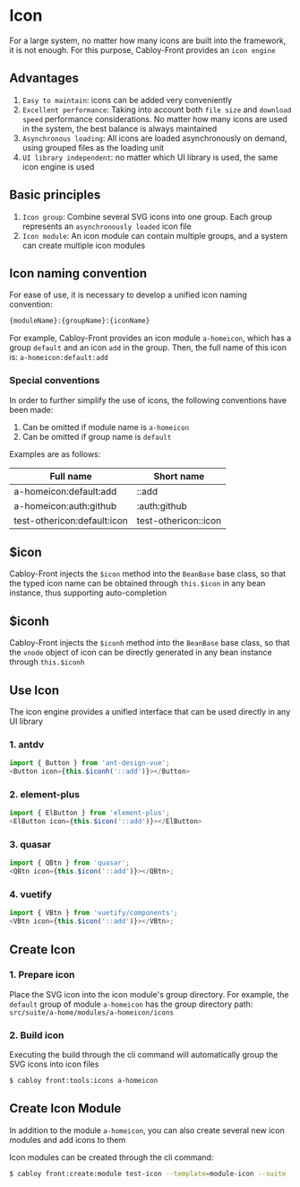# Icon

For a large system, no matter how many icons are built into the framework, it is not enough. For this purpose, Cabloy-Front provides an `icon engine`

## Advantages

1. `Easy to maintain`: icons can be added very conveniently
2. `Excellent performance`: Taking into account both `file size` and `download speed` performance considerations. No matter how many icons are used in the system, the best balance is always maintained
3. `Asynchronous loading`: All icons are loaded asynchronously on demand, using grouped files as the loading unit
4. `UI library independent`: no matter which UI library is used, the same icon engine is used

## Basic principles

1. `Icon group`: Combine several SVG icons into one group. Each group represents an `asynchronously loaded` icon file
2. `Icon module`: An icon module can contain multiple groups, and a system can create multiple icon modules

## Icon naming convention

For ease of use, it is necessary to develop a unified icon naming convention:

```bash
{moduleName}:{groupName}:{iconName}
```

For example, Cabloy-Front provides an icon module `a-homeicon`, which has a group `default` and an icon `add` in the group. Then, the full name of this icon is: `a-homeicon:default:add`

### Special conventions

In order to further simplify the use of icons, the following conventions have been made:

1. Can be omitted if module name is `a-homeicon`
2. Can be omitted if group name is `default`

Examples are as follows:

| Full name                   | Short name           |
| --------------------------- | -------------------- |
| a-homeicon:default:add      | ::add                |
| a-homeicon:auth:github      | :auth:github         |
| test-othericon:default:icon | test-othericon::icon |

## $icon

Cabloy-Front injects the `$icon` method into the `BeanBase` base class, so that the typed icon name can be obtained through `this.$icon` in any bean instance, thus supporting auto-completion

## $iconh

Cabloy-Front injects the `$iconh` method into the `BeanBase` base class, so that the `vnode` object of icon can be directly generated in any bean instance through `this.$iconh`

## Use Icon

The icon engine provides a unified interface that can be used directly in any UI library

### 1. antdv

```typescript
import { Button } from 'ant-design-vue';
<Button icon={this.$iconh('::add')}></Button>
```

### 2. element-plus

```typescript
import { ElButton } from 'element-plus';
<ElButton icon={this.$icon('::add')}></ElButton>
```

### 3. quasar

```typescript
import { QBtn } from 'quasar';
<QBtn icon={this.$icon('::add')}></QBtn>;
```

### 4. vuetify

```typescript
import { VBtn } from 'vuetify/components';
<VBtn icon={this.$icon('::add')}></VBtn>;
```

## Create Icon

### 1. Prepare icon

Place the SVG icon into the icon module's group directory. For example, the `default` group of module `a-homeicon` has the group directory path:
`src/suite/a-home/modules/a-homeicon/icons`

### 2. Build icon

Executing the build through the cli command will automatically group the SVG icons into icon files

```bash
$ cabloy front:tools:icons a-homeicon
```

## Create Icon Module

In addition to the module `a-homeicon`, you can also create several new icon modules and add icons to them

Icon modules can be created through the cli command:

```bash
$ cabloy front:create:module test-icon --template=module-icon --suite
```
